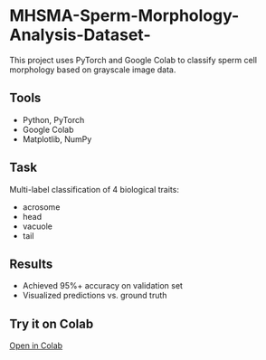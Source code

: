 # MHSMA-Sperm-Morphology-Analysis-Dataset-
This project uses PyTorch and Google Colab to classify sperm cell morphology based on grayscale image data.

## Tools
- Python, PyTorch
- Google Colab
- Matplotlib, NumPy

## Task
Multi-label classification of 4 biological traits:
- acrosome
- head
- vacuole
- tail

## Results
- Achieved 95%+ accuracy on validation set
- Visualized predictions vs. ground truth

## Try it on Colab
[Open in Colab](https://colab.research.google.com/drive/1I7T_u_dvVMjzi_Xv-JCvGHh8b91XU0Rx?usp=sharing)
